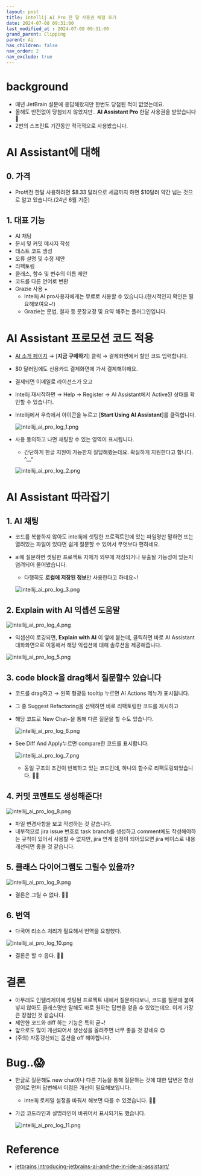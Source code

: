 ```yaml
---
layout: post
title: Intellij AI Pro 한 달 사용권 체험 후기
date: 2024-07-08 09:31:00
last_modified_at : 2024-07-08 09:31:00
grand_parent: Clipping
parent: Ai
has_children: false
nav_order: 2
nav_exclude: true
---
```


# background

- 매년 JetBrain 설문에 응답해왔지만 한번도 당첨된 적이 없었는데요.
- 올해도 반전없이 당첨되지 않았지만.. **AI Assistant Pro** 한달 사용권을 받았습니다 🤗
- 2번의 스프린트 기간동안 적극적으로 사용봤습니다.

# AI Assistant에 대해

## 0. 가격

- Pro버전 한달 사용하려면 $8.33 달러으로 세금까지 하면 $10달러 약간 넘는 것으로 알고 있습니다.(24년 6월 기준)

## 1. 대표 기능

- AI 채팅
- 문서 및 커밋 메시지 작성
- 테스트 코드 생성
- 오류 설명 및 수정 제안
- 리팩토링
- 클래스, 함수 및 변수의 이름 제안
- 코드를 다른 언어로 변환
- Grazie 사용 +
    - Intellij AI pro사용자에게는 무료로 사용할 수 있습니다.(한시적인지 확인은 필요해보여요~!)
    - Grazie는 문법, 철자 등 문장교정 및 요약 해주는 플러그인입니다.

# AI Assistant 프로모션 코드 적용

- [AI 소개 페이지](https://www.jetbrains.com/ko-kr/ai/?utm_source=marketo&utm_medium=email&utm_campaign=general&utm_content=newsletter&mkt_tok=NDI2LVFWRC0xMTQAAAGS9jCNOPmbWX_8NgMoI1v4SZrwIU8p8lZ0cuZ1-M2YMAECj7hpF4swi7KvwGaqblaeRThAMKs2c1q--iYT2HIjFKwuyXimtw5Unq-wrMDyxLUp418&plan=individuals#plans-and-pricing) → [**지금 구매하기**] 클릭 → 결제화면에서 할인 코드 입력합니다.
- $0 달러임에도 신용카드 결제화면에 가서 결제해야해요.
- 결제되면 이메일로 라이선스가 오고
- Intellij 재시작하면 → Help → Register → AI Assistant에서 Active된 상태를 확인할 수 있습니다.
- Intellij에서 우측에서 아이콘을 누르고 [**Start Using AI Assistant**]를 클릭합니다.
    
    ![intellij_ai_pro_log_1.png](./img/intellij_ai_pro_log_1.png)
    

- 사용 동의하고 나면 채팅할 수 있는 영역이 표시됩니다.
    - 간단하게 한글 지원이 가능한지 질답해봤는데요. 확실하게 지원한다고 합니다. ^__^
    
    ![intellij_ai_pro_log_2.png](./img/intellij_ai_pro_log_2.png)
    

# AI Assistant 따라잡기

## 1. AI 채팅

- 코드를 복붙하지 않아도 intellij에 셋팅한 프로젝트안에 있는 파일명만 말하면 또는 열려있는 파일이 있다면 쉽게 질문할 수 있어서 무엇보다 편하네요.
- ai에 질문하면 셋팅한 프로젝트 자체가 외부에 저장되거나 유출될 가능성이 있는지 염려되어 물어봤습니다.
    - 다행히도 **로컬에 저장된 정보**만 사용한다고 하네요~!
    
    ![intellij_ai_pro_log_3.png](./img/intellij_ai_pro_log_3.png)
    

## 2. Explain with AI 익셉션 도움말

![intellij_ai_pro_log_4.png](./img/intellij_ai_pro_log_4.png)

- 익셉션이 로깅되면, **Explain with AI** 이 옆에 붙는데, 클릭하면 바로 AI Assistant 대화화면으로 이동해서 해당 익셉션에 대해 솔루션을 제공해줍니다.

![intellij_ai_pro_log_5.png](./img/intellij_ai_pro_log_5.png)

## 3. code block을 drag해서 질문할수 있습니다

- 코드를 drag하고 → 왼쪽 형광등 tooltip 누르면 AI Actions 메뉴가 표시됩니다.
- 그 중 Suggest Refactoring을 선택하면 바로 리팩토링한 코드를 제시하고
- 해당 코드로 New Chat~을 통해 다른 질문을 할 수도 있습니다.
    
    ![intellij_ai_pro_log_6.png](./img/intellij_ai_pro_log_6.png)
    
- See Diff And Apply누르면 compare한 코드를 표시합니다.
    
    ![intellij_ai_pro_log_7.png](./img/intellij_ai_pro_log_7.png)
    
    - 동일 구조의 조건이 반복하고 있는 코드인데, 하나의 함수로 리팩토링되었습니다. 👍🏻

## 4. 커밋 코멘트도 생성해준다!

![intellij_ai_pro_log_8.png](./img/intellij_ai_pro_log_8.png)

- 파일 변경사항을 보고 작성하는 것 같습니다.
- 내부적으로 jira issue 번호로 task branch를 생성하고 comment에도 작성해야하는 규칙이 있어서 사용할 수 없지만, jira 연계 설정이 되어있으면 jira 베이스로 내용 개선되면 좋을 것 같습니다.

## 5. 클래스 다이어그램도 그릴수 있을까?

![intellij_ai_pro_log_9.png](./img/intellij_ai_pro_log_9.png)

- 결론은 그릴 수 없다. 🙅‍♂️

## 6. 번역

- 다국어 리소스 처리가 필요해서 번역을 요청했다.

![intellij_ai_pro_log_10.png](./img/intellij_ai_pro_log_10.png)

- 결론은 할 수 읍다. 🙅‍♂️

# 결론

- 아무래도 인텔리제이에 셋팅된 프로젝트 내에서 질문하다보니, 코드를 질문에 붙여넣지 않아도 클래스명만 말해도 바로 원하는 답변을 얻을 수 있었는데요. 이게 가장 큰 장점인 것 같습니다.
- 제안한 코드와 diff 하는 기능은 특히 굳~!
- 앞으로도 많이 개선되어서 생산성을 올려주면 너무 좋을 것 같네요 😍
- (주의) 자동갱신되는 옵션을 off 해야합니다.

# Bug..😱

- 한글로 질문해도 new chat이나 다른 기능을 통해 질문하는 것에 대한 답변은 항상 영어로 먼저 답변해서 이점은 개선이 필요해보입니다.
    - intellij 로케일 설정을 바꿔서 해보면 다를 수 있겠습니다. 🤷‍♂️
- 가끔 코드라인과 설명라인이 바뀌어서 표시되기도 했습니다.
    
    ![intellij_ai_pro_log_11.png](./img/intellij_ai_pro_log_11.png)
    

# Reference

- [jetbrains introducing-jetbrains-ai-and-the-in-ide-ai-assistant/](https://blog.jetbrains.com/ko/blog/2023/12/06/introducing-jetbrains-ai-and-the-in-ide-ai-assistant/)